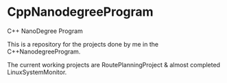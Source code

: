 # CppNanodegreeProgram
C++ NanoDegree Program

This is a repository for the projects done by me in the C++NanodegreeProgram. 

The current working projects are RoutePlanningProject & almost completed LinuxSystemMonitor.
